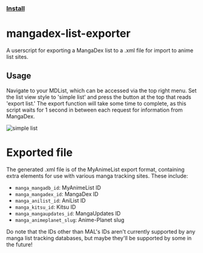 ### [Install](https://raw.githubusercontent.com/MarvNC/mangadex-list-exporter/master/mangadex-list-exporter.user.js)
# mangadex-list-exporter
 A userscript for exporting a MangaDex list to a .xml file for import to anime list sites.
 
 ## Usage
 Navigate to your MDList, which can be accessed via the top right menu. Set the list view style to 'simple list' and press the button at the top that reads 'export list.' The export function will take some time to complete, as this script waits for 1 second in between each request for information from MangaDex.

 ![simple list](https://i.fiery.me/s5rzu.png)
 
# Exported file
 The generated .xml file is of the MyAnimeList export format, containing extra elements for use with various manga tracking sites. These include:
- `manga_mangadb_id`: MyAnimeList ID
- `manga_mangadex_id`: MangaDex ID
- `manga_anilist_id`: AniList ID
- `manga_kitsu_id`: Kitsu ID
- `manga_mangaupdates_id`: MangaUpdates ID
- `manga_animeplanet_slug`: Anime-Planet slug

Do note that the IDs other than MAL's IDs aren't currently supported by any manga list tracking databases, but maybe they'll be supported by some in the future!
